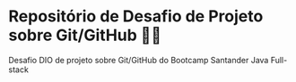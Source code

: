 # Repositório de Desafio de Projeto sobre Git/GitHub 🚀🚀
Desafio DIO de projeto sobre Git/GitHub do Bootcamp Santander Java Full-stack
